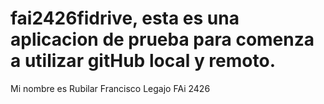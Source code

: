# fai2426fidrive, esta es una aplicacion de prueba para comenza a utilizar gitHub local y remoto.
Mi nombre es Rubilar Francisco 
Legajo FAi 2426
